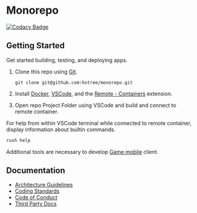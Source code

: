 # Monorepo
[![Codacy Badge](https://app.codacy.com/project/badge/Grade/8024531285164025aef972fcb059ea74)](https://www.codacy.com/gh/hxtree/monorepo/dashboard?utm_source=github.com&amp;utm_medium=referral&amp;utm_content=hxtree/monorepo&amp;utm_campaign=Badge_Grade)


## Getting Started

Get started building, testing, and deploying apps.

1. Clone this repo using [Git](https://git-scm.com/downloads).
    ```
    git clone git@github.com:hxtree/monorepo.git
    ```

2. Install [Docker](https://docs.docker.com/get-docker/), [VSCode](https://code.visualstudio.com/), and the [Remote - Containers](https://code.visualstudio.com/docs/remote/containers-tutorial) extension.
3. Open repo Project Folder using VSCode and build and connect to remote container.

For help from within VSCode terminal while connected to remote container, display information about builtin commands.

```bash
rush help
```

Additional tools are necessary to develop [Game mobile](clients/game-mobile/README.md) client. 

## Documentation

* [Architecture Guidelines](docsachiteture-guidlines.md)
* [Coding Standards](docs/CODING-STANDARDS.md)
* [Code of Conduct](docs/CODE_OF_CONDUCT.md)
* [Third Party Docs](docs/third-party-docs.md)
